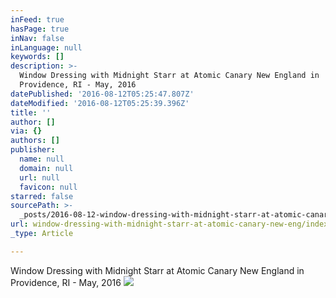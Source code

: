```yaml
---
inFeed: true
hasPage: true
inNav: false
inLanguage: null
keywords: []
description: >-
  Window Dressing with Midnight Starr at Atomic Canary New England in
  Providence, RI - May, 2016
datePublished: '2016-08-12T05:25:47.807Z'
dateModified: '2016-08-12T05:25:39.396Z'
title: ''
author: []
via: {}
authors: []
publisher:
  name: null
  domain: null
  url: null
  favicon: null
starred: false
sourcePath: >-
  _posts/2016-08-12-window-dressing-with-midnight-starr-at-atomic-canary-new-eng.md
url: window-dressing-with-midnight-starr-at-atomic-canary-new-eng/index.html
_type: Article

---
```

Window Dressing with Midnight Starr at Atomic Canary New England in Providence, RI - May, 2016
![](https://the-grid-user-content.s3-us-west-2.amazonaws.com/5f6ba117-8a04-4f91-a7e4-a48292475823.jpg)